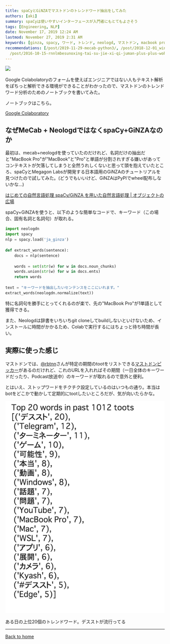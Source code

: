 ```yaml
---
title: spaCyとGiNZAでマストドンのトレンドワード抽出をしてみた
authors: [aki]
summary: spaCyは使いやすいインターフェースが入門者にもとてもよさそう
tags: [Engineering, NLP]
date: November 17, 2019 12:24 AM
lastmod: November 27, 2019 2:31 AM
keywords: [ginza, spacy, ワード, トレンド, neologd, マストドン, macbook pro, ノートブック, 自然言語処理, 解析]
recommendations: [/post/2019-11-29-mecab-python3/, /post/2018-12-01_windows-64bit-mecab--kytea-------2018-b283b6c7b33c/,
  /post/2016-10-15-rnnlmbesunoxing-tai-su-jie-xi-qi-juman-plus-plus-wohomebrewdeinsutorudekiruyounisita/]
---
```


![](https://images.unsplash.com/photo-1531730194970-f4d4bfd6475d?ixlib=rb-1.2.1&q=85&fm=jpg&crop=entropy&cs=srgb)

Google Colabolatoryのフォームを使えばエンジニアではない人もテキスト解析をぽちっと解析できる環境ができることがわかったので、マストドンのトレンドワード分析のためのノートブックを書いてみた。

ノートブックはこちら。

[Google Colaboratory](https://colab.research.google.com/drive/1kWvx8pIVPc6D6TyAwHWjk7nnZolX4VrU#scrollTo=F52dqFS5Luaq)

## なぜMeCab + NeologdではなくspaCy+GiNZAなのか

最初は、mecab+neologdを使っていたのだけれど、名詞だけの抽出だと"MacBook Pro"が"MacBook"と"Pro"と単語が分割されすぎる嫌いがあってコンテキストが欠落してしまうと全然うれしくないと思って頭を抱えていたところ、spaCyとMegagon Labsが開発する日本語用のGiNZAのチュートリアルを見つけたので試してみた。(どうでもいいけど、GiNZAはPyPIでwheel配布しないかな…)

[はじめての自然言語処理 spaCy/GiNZA を用いた自然言語処理 | オブジェクトの広場](https://www.ogis-ri.co.jp/otc/hiroba/technical/similar-document-search/part4.html)

spaCy+GiNZAを使うと、以下のような簡単なコードで、キーワード（この場合、固有名詞と名詞句）が取れる。

```python
import neologdn
import spacy
nlp = spacy.load('ja_ginza')

def extract_words(sentence):
    docs = nlp(sentence)
		
    words = set(str(w) for w in docs.noun_chunks)
    words.union(str(w) for w in docs.ents)
    return words

text = "キーワードを抽出したいセンテンスをここにいれます。"
extract_words(neologdn.normalize(text))
```

特に名詞句を勝手にとってくれるのが楽で、先の"MacBook Pro"が1単語として獲得できる。

また、Neologdは辞書をいちいちgit cloneしてbuildしないといけないため、インストールに時間がかかるため、Colabで実行するにはちょっと待ち時間が長い。

## 実際に使った感じ

マストドンでは、[@rbtnn](https://mstdn.guru/@rbtnn)さんが特定の期間のtootをリストできる[マストドンピッカー](https://rbtnn.github.io/mstdn-picker/)があるのだけれど、これのURLを入れればその期間（一日全体のキーワードだったり、Podcast放送中）のキーワードが取れるので意外と便利。

とはいえ、ストップワードをチクチク設定しているのはいつもの通り。本当はbotをどこかで動かして定期的にtootしたいところだが、気が向いたらかな。

![ある日の上位20個のトレンドワード。デスストが流行ってる](Untitled.png)

ある日の上位20個のトレンドワード。デスストが流行ってる

---

[Back to home](https://memo.chezo.uno/)
